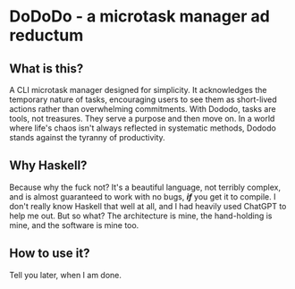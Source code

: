 # DoDoDo - a microtask manager ad reductum

## What is this?

A CLI microtask manager designed for simplicity. It acknowledges the temporary nature of tasks, encouraging users to see them as short-lived actions rather than overwhelming commitments. With Dododo, tasks are tools, not treasures. They serve a purpose and then move on. In a world where life's chaos isn't always reflected in systematic methods, Dododo stands against the tyranny of productivity.

## Why Haskell?

Because why the fuck not? It's a beautiful language, not terribly complex, and is almost guaranteed to work with no bugs, **_if_** you get it to compile. I don't really know Haskell that well at all, and I had heavily used ChatGPT to help me out. But so what? The architecture is mine, the hand-holding is mine, and the software is mine too.

## How to use it?

Tell you later, when I am done.
